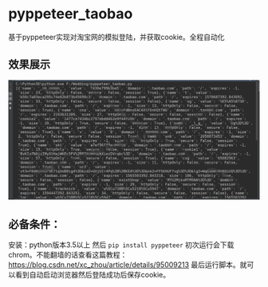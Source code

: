 # pyppeteer_taobao
基于pyppeteer实现对淘宝网的模拟登陆，并获取cookie。全程自动化
## 效果展示
![效果](https://github.com/1414044032/imgs/blob/master/taobao1.png)
## 必备条件：
安装：python版本3.5以上
然后 `pip install pyppeteer`
初次运行会下载chrom。不能翻墙的话查看这篇教程：https://blog.csdn.net/xc_zhou/article/details/95009213
最后运行脚本。就可以看到自动启动浏览器然后登陆成功后保存cookie。
